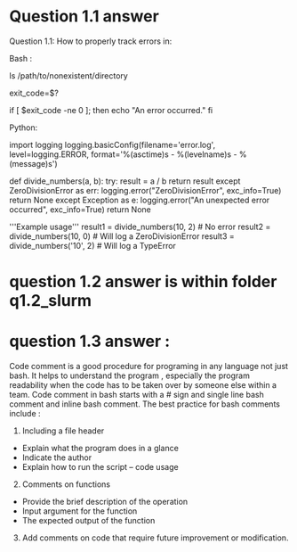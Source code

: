 # Question 1.1 answer 

Question 1.1: How to properly track errors in:

Bash :

ls /path/to/nonexistent/directory

exit_code=$?

if [ $exit_code -ne 0 ]; then
    echo "An error occurred."
fi


Python:

import logging
logging.basicConfig(filename='error.log', level=logging.ERROR, format='%(asctime)s - %(levelname)s - %(message)s')

def divide_numbers(a, b):
    try:
        result = a / b
        return result
    except ZeroDivisionError as err:
        logging.error("ZeroDivisionError", exc_info=True)
        return None
    except Exception as e:
        logging.error("An unexpected error occurred", exc_info=True)
        return None

'''Example usage'''
result1 = divide_numbers(10, 2)   # No error
result2 = divide_numbers(10, 0)   # Will log a ZeroDivisionError
result3 = divide_numbers('10', 2) # Will log a TypeError


# question 1.2 answer is within folder q1.2_slurm

# question 1.3 answer :

Code comment is a good procedure for programing in any language not just bash. It helps to understand the program , especially the program readability when the code has to be taken over by someone else within a team.
Code comment in bash starts with a # sign and single line bash comment and inline bash comment. The best practice for bash comments include :
1.	Including a file header
-	Explain what the program does in a glance
-	Indicate the author 
-	Explain how to run the script – code usage 
2.	Comments on functions
-	Provide the brief description of the operation
-	Input argument for the function
-	The expected output of the function
3.	Add comments on code that require future improvement or modification.
